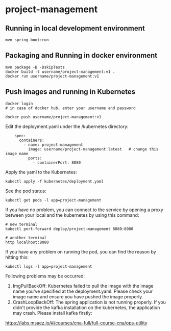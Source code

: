 # project-management

## Running in local development environment

```
mvn spring-boot:run
```

## Packaging and Running in docker environment

```
mvn package -B -DskipTests
docker build -t username/project-management:v1 .
docker run username/project-management:v1
```

## Push images and running in Kubernetes

```
docker login 
# in case of docker hub, enter your username and password

docker push username/project-management:v1
```

Edit the deployment.yaml under the /kubernetes directory:
```
    spec:
      containers:
        - name: project-management
          image: username/project-management:latest   # change this image name
          ports:
            - containerPort: 8080

```

Apply the yaml to the Kubernetes:
```
kubectl apply -f kubernetes/deployment.yaml
```

See the pod status:
```
kubectl get pods -l app=project-management
```

If you have no problem, you can connect to the service by opening a proxy between your local and the kubernetes by using this command:
```
# new terminal
kubectl port-forward deploy/project-management 8080:8080

# another terminal
http localhost:8080
```

If you have any problem on running the pod, you can find the reason by hitting this:
```
kubectl logs -l app=project-management
```

Following problems may be occurred:

1. ImgPullBackOff:  Kubernetes failed to pull the image with the image name you've specified at the deployment.yaml. Please check your image name and ensure you have pushed the image properly.
1. CrashLoopBackOff: The spring application is not running properly. If you didn't provide the kafka installation on the kubernetes, the application may crash. Please install kafka firstly:

https://labs.msaez.io/#/courses/cna-full/full-course-cna/ops-utility

